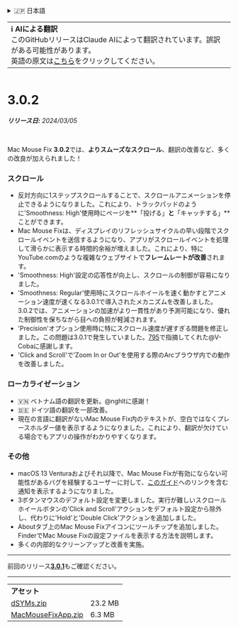 <details>
<summary>🇯🇵 日本語</summary>

[🇬🇧 English (GitHub)](https://github.com/noah-nuebling/mac-mouse-fix/releases/tag/3.0.2)\
[🇦🇩 Català](https://redirect.macmousefix.com/?target=mmf-release&tag=3.0.2&locale=ca)\
[🇩🇪 Deutsch](https://redirect.macmousefix.com/?target=mmf-release&tag=3.0.2&locale=de)\
[🇪🇸 Español](https://redirect.macmousefix.com/?target=mmf-release&tag=3.0.2&locale=es)\
[🇫🇷 Français](https://redirect.macmousefix.com/?target=mmf-release&tag=3.0.2&locale=fr)\
[🇮🇩 Indonesia](https://redirect.macmousefix.com/?target=mmf-release&tag=3.0.2&locale=id)\
[🇮🇹 Italiano](https://redirect.macmousefix.com/?target=mmf-release&tag=3.0.2&locale=it)\
[🇭🇺 Magyar](https://redirect.macmousefix.com/?target=mmf-release&tag=3.0.2&locale=hu)\
[🇳🇱 Nederlands](https://redirect.macmousefix.com/?target=mmf-release&tag=3.0.2&locale=nl)\
[🇵🇱 Polski](https://redirect.macmousefix.com/?target=mmf-release&tag=3.0.2&locale=pl)\
[🇧🇷 Português (Brasil)](https://redirect.macmousefix.com/?target=mmf-release&tag=3.0.2&locale=pt-BR)\
[🇵🇹 Português (Portugal)](https://redirect.macmousefix.com/?target=mmf-release&tag=3.0.2&locale=pt-PT)\
[🇷🇴 Română](https://redirect.macmousefix.com/?target=mmf-release&tag=3.0.2&locale=ro)\
[🇸🇪 Svenska](https://redirect.macmousefix.com/?target=mmf-release&tag=3.0.2&locale=sv)\
[🇻🇳 Tiếng Việt](https://redirect.macmousefix.com/?target=mmf-release&tag=3.0.2&locale=vi)\
[🇹🇷 Türkçe](https://redirect.macmousefix.com/?target=mmf-release&tag=3.0.2&locale=tr)\
[🇨🇿 Čeština](https://redirect.macmousefix.com/?target=mmf-release&tag=3.0.2&locale=cs)\
[🇬🇷 Ελληνικά](https://redirect.macmousefix.com/?target=mmf-release&tag=3.0.2&locale=el)\
[🇷🇺 Русский](https://redirect.macmousefix.com/?target=mmf-release&tag=3.0.2&locale=ru)\
[🇺🇦 Українська](https://redirect.macmousefix.com/?target=mmf-release&tag=3.0.2&locale=uk)\
[🇮🇱 עברית](https://redirect.macmousefix.com/?target=mmf-release&tag=3.0.2&locale=he)\
[🇸🇦 العربية](https://redirect.macmousefix.com/?target=mmf-release&tag=3.0.2&locale=ar)\
[🇮🇳 हिन्दी](https://redirect.macmousefix.com/?target=mmf-release&tag=3.0.2&locale=hi)\
[🇹🇭 ไทย](https://redirect.macmousefix.com/?target=mmf-release&tag=3.0.2&locale=th)\
[🇨🇳 中文 (简体)](https://redirect.macmousefix.com/?target=mmf-release&tag=3.0.2&locale=zh-Hans)\
[🇨🇳 中文 (繁體)](https://redirect.macmousefix.com/?target=mmf-release&tag=3.0.2&locale=zh-Hant)\
[🇭🇰 中文（香港)](https://redirect.macmousefix.com/?target=mmf-release&tag=3.0.2&locale=zh-HK)\
**🇯🇵 日本語**\
[🇰🇷 한국어](https://redirect.macmousefix.com/?target=mmf-release&tag=3.0.2&locale=ko)\
[Help translate Mac Mouse Fix to different languages!](https://github.com/noah-nuebling/mac-mouse-fix/discussions/731)
</details>
<table align=><td>
<b>ℹ️ AIによる翻訳</b><br>
このGitHubリリースはClaude AIによって翻訳されています。誤訳がある可能性があります。<br>
英語の原文は<a href="https://github.com/noah-nuebling/mac-mouse-fix/releases/tag/3.0.2">こちら</a>をクリックしてください。
</td></table>

<table></table>

# 3.0.2
***リリース日:** 2024/03/05*

<br>

Mac Mouse Fix **3.0.2**では、**よりスムーズなスクロール**、翻訳の改善など、多くの改良が加えられました！

### スクロール

- 反対方向に1ステップスクロールすることで、スクロールアニメーションを停止できるようになりました。これにより、トラックパッドのように'Smoothness: High'使用時にページを**「投げる」**と**「キャッチする」**ことができます。
- Mac Mouse Fixは、ディスプレイのリフレッシュサイクルの早い段階でスクロールイベントを送信するようになり、アプリがスクロールイベントを処理して滑らかに表示する時間的余裕が増えました。これにより、特にYouTube.comのような複雑なウェブサイトで**フレームレートが改善**されます。
- 'Smoothness: High'設定の応答性が向上し、スクロールの制御が容易になりました。
- 'Smoothness: Regular'使用時にスクロールホイールを速く動かすとアニメーション速度が速くなる3.0.1で導入されたメカニズムを改善しました。3.0.2では、アニメーションの加速がより一貫性があり予測可能になり、優れた制御性を保ちながら目への負担が軽減されます。
- 'Precision'オプション使用時に特にスクロール速度が遅すぎる問題を修正しました。この問題は3.0.1で発生していました。[795](https://github.com/noah-nuebling/mac-mouse-fix/issues/795)で指摘してくれた@V-Cobaに感謝します。
- 'Click and Scroll'で'Zoom In or Out'を使用する際のArcブラウザ内での動作を改善しました。

### ローカライゼーション

- 🇻🇳 ベトナム語の翻訳を更新。@nghltに感謝！
- 🇩🇪 ドイツ語の翻訳を一部改善。
- 現在の言語に翻訳がないMac Mouse Fix内のテキストが、空白ではなくプレースホルダー値を表示するようになりました。これにより、翻訳が欠けている場合でもアプリの操作がわかりやすくなります。

### その他

- macOS 13 Venturaおよびそれ以降で、Mac Mouse Fixが有効にならない可能性があるバグを経験するユーザーに対して、[このガイド](https://github.com/noah-nuebling/mac-mouse-fix/discussions/861)へのリンクを含む通知を表示するようになりました。
- 3ボタンマウスのデフォルト設定を変更しました。実行が難しいスクロールホイールボタンの'Click and Scroll'アクションをデフォルト設定から除外し、代わりに'Hold'と'Double Click'アクションを追加しました。
- Aboutタブ上のMac Mouse Fixアイコンにツールチップを追加しました。FinderでMac Mouse Fixの設定ファイルを表示する方法を説明します。
- 多くの内部的なクリーンアップと改善を実施。

---

前回のリリース[**3.0.1**](https://redirect.macmousefix.com/?target=mmf-release&tag=3.0.1&locale=ja)もご確認ください。

---

<table align="start">
<tr>
    <td colspan=2>
        <b>アセット</b>
    </td>
</tr>
<tr>
    <td><a href="https://github.com/noah-nuebling/mac-mouse-fix/releases/download/3.0.2/dSYMs.zip">dSYMs.zip</a></td>
    <td>23.2 MB</td>
</tr>
<tr>
    <td><a href="https://github.com/noah-nuebling/mac-mouse-fix/releases/download/3.0.2/MacMouseFixApp.zip">MacMouseFixApp.zip</a></td>
    <td>6.3 MB</td>
</tr>
</table>